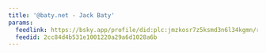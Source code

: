 ```yaml
---
title: '@baty.net - Jack Baty'
params:
  feedlink: https://bsky.app/profile/did:plc:jmzkosr7z5ksmd3n6l34kgmn/rss
  feedid: 2cc84d4b531e1001220a29a6d1028a6b
---
```

